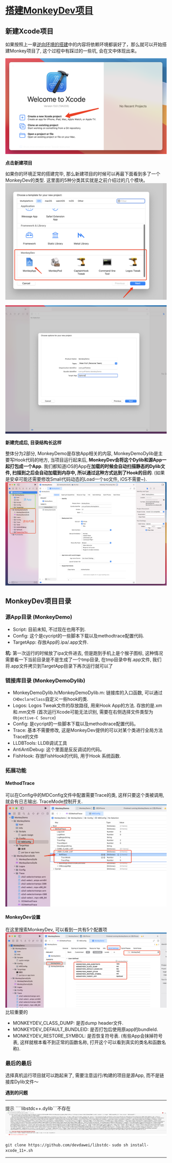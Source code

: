 # [搭建MonkeyDev项目](https://puffhub.github.io/Crack/iOS-Crack/)


## 新建Xcode项目
如果按照上一章[逆向环境的搭建](./iOS逆向开发环境搭建.md)中的内容将依赖环境都装好了，那么就可以开始搭建Monkey项目了, 这个过程中有踩过的一些坑, 会在文中体现出来。

![打开Xcode新建项目](./imgs/Monkey1.png)

**点击新建项目**

如果你的环境正常的搭建完毕, 那么新建项目的时候可以再最下面看到多了一个MonkeyDev的类型. 这里面的5种分类其实就是之前介绍过的几个模块。
![选择MonkeyApp](./imgs/Monkey2.png)

![填写基本信息](./imgs/Monkey3.png)

**新建完成后, 目录结构长这样**

整体分为2部分, MonkeyDemo是存放App相关的内容, MonkeyDemoDylib是主要写Hook代码的地方, 当项目运行起来后, **MonkeyDev会将这个Dylib和源App一起打包成一个App**. 我们都知道iOS的App在**加载的时候会自动扫描静态的Dylib文件, 扫描到之后会自动加载到内存中, 所以通过这种方式达到了Hook的目的**. (如果是安卓可能还需要修改Smali代码动态的Load一个so文件, iOS不需要~).
![新建项目后](./imgs/Monkey4.png)


## MonkeyDev项目目录
### 源App目录 (MonkeyDemo)

- Script: 目前未知, 不过现在也用不到.
- Config: 这个是cycript的一些脚本下载以及methodtrace配置代码.
- TargetApp: 存放App的.ipa/.app文件.

**坑:**
第一次运行的时候放了ipa文件进去, 但是跑到手机上是个猴子图标, 这种情况需要看一下当前目录是不是生成了一个tmp目录, 在tmp目录中有.app文件, 我们将.app文件拷贝到TargetApp目录下再次运行就可以了

### 链接库目录 (MonkeyDemoDylib)

- MonkeyDemoDylib.h/MonkeyDemoDylib.m: 链接库的入口函数, 可以通过```CHDeclareClass```自定义一些hook的类.
- Logos: Logos Tweak文件的存放路径, 用来Hook App的方法. 存放的是.xm和.mm文件 (首次运行Xcode可能无法识别, 需要在右侧选择文件类型为 ```Objective-C Source```)
- Config: 是cycript的一些脚本下载以及methodtrace配置代码。
- Trace: 基本不需要修改, 这是MonkeyDev提供的可以对某个类进行全局方法Trace的文件
- LLDBTools: LLDB调试工具
- AntiAntiDebug: 这个里面是反反调试的代码。
- FishHook: 存放FishHook的代码, 用于Hook 系统函数.


### 拓展功能
#### MethodTrace
可以在Config中的MDConfig文件中配置需要Trace的类, 这样只要这个类被调用, 就会有日志输出. TraceMode控制开关.
![MethodTrace](./imgs/Monkey5.png)


#### MonkeyDev设置
在这里搜索MonkeyDev, 可以看到一共有5个配置项
![MonkeyDev项目配置](./imgs/Monkey6.png)
比较重要的
- MONKEYDEV_CLASS_DUMP: 是否dump header文件.
- MONKEYDEV_DEFAULT_BUNDLEID: 是否打包后使用原app的bundleId.
- MONKEYDEV_RESTORE_SYMBOL: 是否恢复符号表. (有些App会抹掉符号表, 这样就根本看不到正常的函数名称, 打开这个可以看到真实的类名和函数名称).


### 最后的最后
选择真机运行项目就可以跑起来了, 需要注意运行/构建的项目是源App, 而不是链接库Dylib文件～


**遇到的问题**

---
提示 ````libstdc++.dylib```不存在
![提示文件不存在](./imgs/逆向环境问题1.png)

```git clone https://github.com/devdawei/libstdc-```
```sudo sh install-xcode_11+.sh```

---
